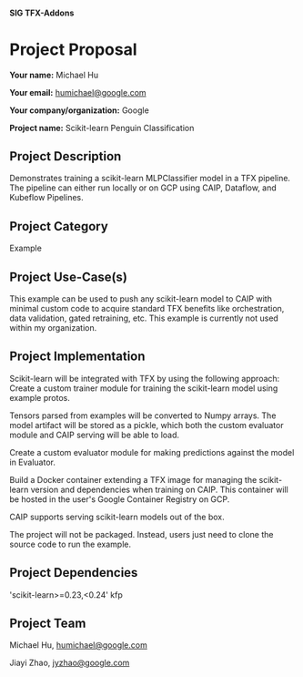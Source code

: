 #### SIG TFX-Addons
# Project Proposal

**Your name:** Michael Hu

**Your email:** humichael@google.com

**Your company/organization:** Google

**Project name:** Scikit-learn Penguin Classification 

## Project Description
Demonstrates training a scikit-learn MLPClassifier model in a TFX pipeline. The pipeline can either run locally or on GCP using CAIP, Dataflow, and Kubeflow Pipelines.

## Project Category
Example

## Project Use-Case(s)
This example can be used to push any scikit-learn model to CAIP with minimal custom code to acquire standard TFX benefits like orchestration, data validation, gated retraining, etc. This example is currently not used within my organization.

## Project Implementation
Scikit-learn will be integrated with TFX by using the following approach:
Create a custom trainer module for training the scikit-learn model using example protos.

Tensors parsed from examples will be converted to Numpy arrays.
The model artifact will be stored as a pickle, which both the custom evaluator module and CAIP serving will be able to load.

Create a custom evaluator module for making predictions against the model in Evaluator.

Build a Docker container extending a TFX image for managing the scikit-learn version and dependencies when training on CAIP. This container will be hosted in the user's Google Container Registry on GCP.

CAIP supports serving scikit-learn models out of the box.

The project will not be packaged. Instead, users just need to clone the source code to run the example.

## Project Dependencies
'scikit-learn>=0.23,<0.24'
kfp

## Project Team
Michael Hu, humichael@google.com

Jiayi Zhao, jyzhao@google.com 

